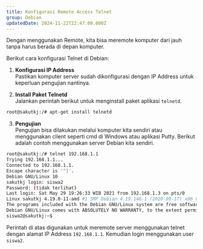 ```yaml
---
title: Konfigurasi Remote Access Telnet
group: Debian
updatedDate: 2024-11-22T22:47:00.000Z
---
```

Dengan menggunakan Remote, kita bisa meremote komputer dari jauh tanpa harus berada di depan komputer.

Berikut cara konfigurasi Telnet di Debian:

1. **Konfigurasi IP Address**  
Pastikan komputer server sudah dikonfigurasi dengan IP Address untuk keperluan pengujian nantinya.

2. **Install Paket Telnetd**  
Jalankan perintah berikut untuk menginstall paket aplikasi `telnetd`.

```bash
root@sakutkj:/# apt-get install telnetd
```

3. **Pengujian**  
Pengujian bisa dilakukan melalui komputer kita sendiri atau menggunakan client seperti cmd di Windows atau aplikasi Putty. Berikut adalah contoh menggunakan server Debian kita sendiri.

```bash
root@sakutkj:/# telnet 192.168.1.1
Trying 192.168.1.1... 
Connected to 192.168.1.1. 
Escape character is '^]'.
Debian GNU/Linux 10
sakutkj login: siswa2
Password: (tidak terlihat)
Last login: Sat May 29 19:26:33 WIB 2021 from 192.168.1.3 on pts/0
Linux sakutkj 4.19.0-11-amd #1 SMP Debian 4.19.146-1 (2020-09-17) x86_64
The programs included with the Debian GNU/Linux system are free software; the exact distribution terms for each program are described in the individual files in /usr/share/doc/*/copyright.
Debian GNU/Linux comes with ABSOLUTELY NO WARRANTY, to the extent permitted by applicable law.
siswa2@sakutkj:~$
```

Perintah di atas digunakan untuk meremote server menggunakan telnet dengan alamat IP Address `192.168.1.1`. Kemudian login menggunakan user `siswa2`.

